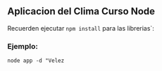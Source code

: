## Aplicacion del Clima Curso Node

Recuerden ejecutar ```npm install``` para las librerias`:

### Ejemplo:

```node app -d "Velez```